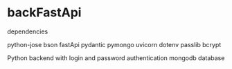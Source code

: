 # backFastApi


dependencies

python-jose
bson
fastApi
pydantic
pymongo
uvicorn
dotenv
passlib
bcrypt

Python backend with login and password authentication
mongodb database


